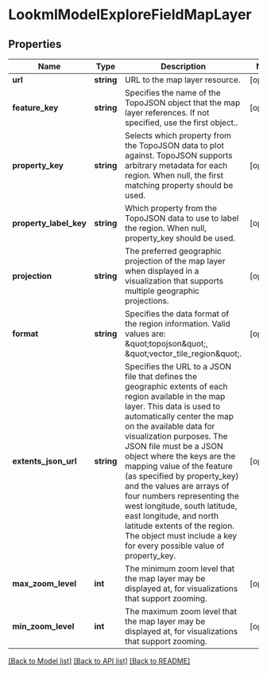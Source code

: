 # LookmlModelExploreFieldMapLayer

## Properties
Name | Type | Description | Notes
------------ | ------------- | ------------- | -------------
**url** | **string** | URL to the map layer resource. | [optional] 
**feature_key** | **string** | Specifies the name of the TopoJSON object that the map layer references. If not specified, use the first object.. | [optional] 
**property_key** | **string** | Selects which property from the TopoJSON data to plot against. TopoJSON supports arbitrary metadata for each region. When null, the first matching property should be used. | [optional] 
**property_label_key** | **string** | Which property from the TopoJSON data to use to label the region. When null, property_key should be used. | [optional] 
**projection** | **string** | The preferred geographic projection of the map layer when displayed in a visualization that supports multiple geographic projections. | [optional] 
**format** | **string** | Specifies the data format of the region information. Valid values are: \&quot;topojson\&quot;, \&quot;vector_tile_region\&quot;. | [optional] 
**extents_json_url** | **string** | Specifies the URL to a JSON file that defines the geographic extents of each region available in the map layer. This data is used to automatically center the map on the available data for visualization purposes. The JSON file must be a JSON object where the keys are the mapping value of the feature (as specified by property_key) and the values are arrays of four numbers representing the west longitude, south latitude, east longitude, and north latitude extents of the region. The object must include a key for every possible value of property_key. | [optional] 
**max_zoom_level** | **int** | The minimum zoom level that the map layer may be displayed at, for visualizations that support zooming. | [optional] 
**min_zoom_level** | **int** | The maximum zoom level that the map layer may be displayed at, for visualizations that support zooming. | [optional] 

[[Back to Model list]](../README.md#documentation-for-models) [[Back to API list]](../README.md#documentation-for-api-endpoints) [[Back to README]](../README.md)


